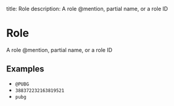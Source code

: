 title: Role
description: A role @mention, partial name, or a role ID

# Role

A role @mention, partial name, or a role ID

## Examples

- `@PUBG`
- `388372232163819521`
- `pubg`

